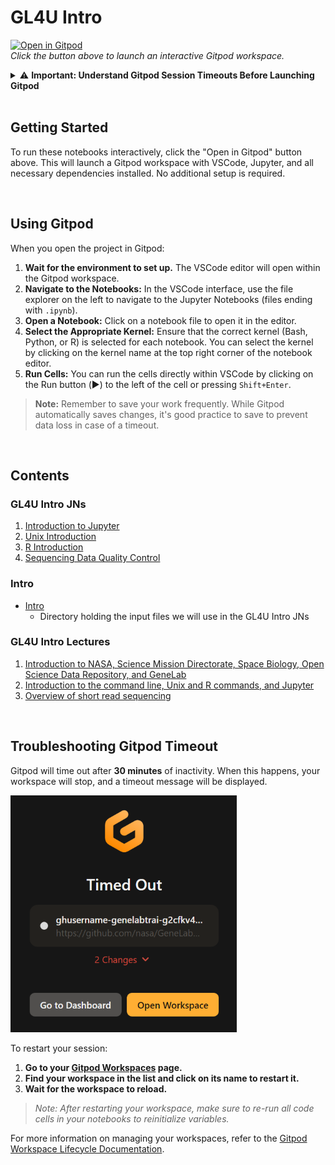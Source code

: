 # GL4U Intro 

[![Open in Gitpod](https://gitpod.io/button/open-in-gitpod.svg)](https://gitpod.io/#https://github.com/nasa/GeneLab-Training/tree/GL4U_Intro_2024)  
*Click the button above to launch an interactive Gitpod workspace.*  

<details id="understanding-gitpod-session-timeouts">
  <summary>⚠️ <strong>Important: Understand Gitpod Session Timeouts Before Launching Gitpod</strong></summary>

By default, Gitpod workspaces have an inactivity timeout of **30 minutes**. If there is no user input during this time, your workspace will stop. Additionally, if you close the Gitpod workspace tab, the timeout reduces to **5 minutes**.

If your workspace stops due to inactivity, you can restart it from your [Gitpod Workspaces](https://gitpod.io/workspaces) page. Look for your workspace in the list and click on its name to restart it.

For more details on workspace lifecycle and managing timeouts, see the [Gitpod Workspace Lifecycle Documentation](https://www.gitpod.io/docs/configure/workspaces/workspace-lifecycle).

</details>  

<br>

## Getting Started  

To run these notebooks interactively, click the "Open in Gitpod" button above. This will launch a Gitpod workspace with VSCode, Jupyter, and all necessary dependencies installed. No additional setup is required.

<br>

## Using Gitpod  

When you open the project in Gitpod:

1. **Wait for the environment to set up.** The VSCode editor will open within the Gitpod workspace.
2. **Navigate to the Notebooks:** In the VSCode interface, use the file explorer on the left to navigate to the Jupyter Notebooks (files ending with `.ipynb`).
3. **Open a Notebook:** Click on a notebook file to open it in the editor.
4. **Select the Appropriate Kernel:** Ensure that the correct kernel (Bash, Python, or R) is selected for each notebook. You can select the kernel by clicking on the kernel name at the top right corner of the notebook editor.
5. **Run Cells:** You can run the cells directly within VSCode by clicking on the Run button (▶️) to the left of the cell or pressing `Shift+Enter`.

> **Note:** Remember to save your work frequently. While Gitpod automatically saves changes, it's good practice to save to prevent data loss in case of a timeout.

<br>

## Contents  

### GL4U Intro JNs  
1. [Introduction to Jupyter](GL4U_Intro_JNs/01-jupyter-intro.ipynb)
2. [Unix Introduction](GL4U_Intro_JNs/02-unix-intro.ipynb)
3. [R Introduction](GL4U_Intro_JNs/03-R-intro.ipynb)
4. [Sequencing Data Quality Control](GL4U_Intro_JNs/04-sequencing-data-QC.ipynb)

### Intro  
* [Intro](intro)
  - Directory holding the input files we will use in the GL4U Intro JNs

### GL4U Intro Lectures
1. [Introduction to NASA, Science Mission Directorate, Space Biology, Open Science Data Repository, and GeneLab](GL4U_Intro_Lectures/NASA_SB_OSDR_GL_Intro_2024_compressed.pdf)
2. [Introduction to the command line, Unix and R commands, and Jupyter](GL4U_Intro_Lectures/CL_R_Jupyter_Intro_2024.pdf)
3. [Overview of short read sequencing](GL4U_Intro_Lectures/Short_Read_Sequencing_Overview_2024_compressed.pdf)

<br>

## Troubleshooting Gitpod Timeout 

Gitpod will time out after **30 minutes** of inactivity. When this happens, your workspace will stop, and a timeout message will be displayed.

![Gitpod Timeout Message](images/gitpod-timeout.png)

To restart your session:

1. **Go to your [Gitpod Workspaces](https://gitpod.io/workspaces) page.**
2. **Find your workspace in the list and click on its name to restart it.**
3. **Wait for the workspace to reload.**

> _Note: After restarting your workspace, make sure to re-run all code cells in your notebooks to reinitialize variables._

For more information on managing your workspaces, refer to the [Gitpod Workspace Lifecycle Documentation](https://www.gitpod.io/docs/configure/workspaces/workspace-lifecycle).
